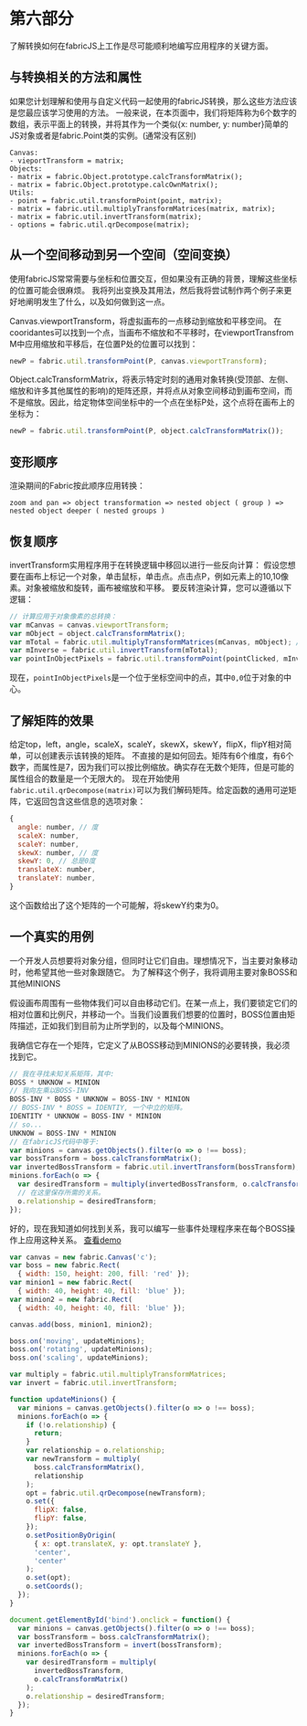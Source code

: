# 第六部分

了解转换如何在fabricJS上工作是尽可能顺利地编写应用程序的关键方面。

## 与转换相关的方法和属性

如果您计划理解和使用与自定义代码一起使用的fabricJS转换，那么这些方法应该是您最应该学习使用的方法。
一般来说，在本页面中，我们将矩阵称为6个数字的数组，表示平面上的转换，并将其作为一个类似{x: number, y: number}简单的JS对象或者是fabric.Point类的实例。(通常没有区别)

```
Canvas:
- vieportTransform = matrix;
Objects:
- matrix = fabric.Object.prototype.calcTransformMatrix();
- matrix = fabric.Object.prototype.calcOwnMatrix();
Utils:
- point = fabric.util.transformPoint(point, matrix);
- matrix = fabric.util.multiplyTransformMatrices(matrix, matrix);
- matrix = fabric.util.invertTransform(matrix);
- options = fabric.util.qrDecompose(matrix);
```

## 从一个空间移动到另一个空间（空间变换）
使用fabricJS常常需要与坐标和位置交互，但如果没有正确的背景，理解这些坐标的位置可能会很麻烦。
我将列出变换及其用法，然后我将尝试制作两个例子来更好地阐明发生了什么，以及如何做到这一点。

Canvas.viewportTransform，将虚拟画布的一点移动到缩放和平移空间。
在cooridantes可以找到一个点，当画布不缩放和不平移时，在viewportTransfrom M中应用缩放和平移后，在位置P处的位置可以找到：

```js
newP = fabric.util.transformPoint(P, canvas.viewportTransform);
```

Object.calcTransformMatrix，将表示特定时刻的通用对象转换(受顶部、左侧、缩放和许多其他属性的影响)的矩阵还原，并将点从对象空间移动到画布空间，而不是缩放。因此，给定物体空间坐标中的一个点在坐标P处，这个点将在画布上的坐标为：

```js
newP = fabric.util.transformPoint(P, object.calcTransformMatrix());
```

## 变形顺序
渲染期间的Fabric按此顺序应用转换：

```
zoom and pan => object transformation => nested object ( group ) => nested object deeper ( nested groups )
```

## 恢复顺序
invertTransform实用程序用于在转换逻辑中移回以进行一些反向计算：
假设您想要在画布上标记一个对象，单击鼠标，单击点。点击点P，例如元素上的10,10像素。对象被缩放和旋转，画布被缩放和平移。
要反转渲染计算，您可以遵循以下逻辑：

```js
// 计算应用于对象像素的总转换：
var mCanvas = canvas.viewportTransform;
var mObject = object.calcTransformMatrix();
var mTotal = fabric.util.multiplyTransformMatrices(mCanvas, mObject); // 反转顺序会产生错误的结果
var mInverse = fabric.util.invertTransform(mTotal);
var pointInObjectPixels = fabric.util.transformPoint(pointClicked, mInverse);
```

现在，```pointInObjectPixels```是一个位于坐标空间中的点，其中```0,0```位于对象的中心。

## 了解矩阵的效果

给定top，left，angle，scaleX，scaleY，skewX，skewY，flipX，flipY相对简单，可以创建表示该转换的矩阵。 不直接的是如何回去。矩阵有6个维度，有6个数字，而属性是7，因为我们可以按比例缩放。确实存在无数个矩阵，但是可能的属性组合的数量是一个无限大的。
现在开始使用```fabric.util.qrDecompose(matrix)```可以为我们解码矩阵。给定函数的通用可逆矩阵，它返回包含这些信息的选项对象：

```js
{
  angle: number, // 度
  scaleX: number,
  scaleY: number,
  skewX: number, // 度
  skewY: 0, // 总是0度
  translateX: number,
  translateY: number,
}
```

这个函数给出了这个矩阵的一个可能解，将skewY约束为0。

## 一个真实的用例

一个开发人员想要将对象分组，但同时让它们自由。理想情况下，当主要对象移动时，他希望其他一些对象跟随它。
为了解释这个例子，我将调用主要对象BOSS和其他MINIONS

假设画布周围有一些物体我们可以自由移动它们。在某一点上，我们要锁定它们的相对位置和比例尺，并移动一个。当我们设置我们想要的位置时，BOSS位置由矩阵描述，正如我们到目前为止所学到的，以及每个MINIONS。

我确信它存在一个矩阵，它定义了从BOSS移动到MINIONS的必要转换，我必须找到它。

```js
// 我在寻找未知关系矩阵，其中:
BOSS * UNKNOW = MINION
// 我向左乘以BOSS-INV
BOSS-INV * BOSS * UNKNOW = BOSS-INV * MINION
// BOSS-INV * BOSS = IDENTIY, 一个中立的矩阵。
IDENTITY * UNKNOW = BOSS-INV * MINION
// so...
UNKNOW = BOSS-INV * MINION
// 在fabricJS代码中等于:
var minions = canvas.getObjects().filter(o => o !== boss);
var bossTransform = boss.calcTransformMatrix();
var invertedBossTransform = fabric.util.invertTransform(bossTransform);
minions.forEach(o => {
  var desiredTransform = multiply(invertedBossTransform, o.calcTransformMatrix());
  // 在这里保存所需的关系。
  o.relationship = desiredTransform;
});
```

好的，现在我知道如何找到关系，我可以编写一些事件处理程序来在每个BOSS操作上应用这种关系。
[查看demo](http://fabricjs.com/using-transformations#bind)

```js
var canvas = new fabric.Canvas('c');
var boss = new fabric.Rect(
  { width: 150, height: 200, fill: 'red' });
var minion1 = new fabric.Rect(
  { width: 40, height: 40, fill: 'blue' });
var minion2 = new fabric.Rect(
  { width: 40, height: 40, fill: 'blue' });

canvas.add(boss, minion1, minion2);

boss.on('moving', updateMinions);
boss.on('rotating', updateMinions);
boss.on('scaling', updateMinions);

var multiply = fabric.util.multiplyTransformMatrices;
var invert = fabric.util.invertTransform;

function updateMinions() {
  var minions = canvas.getObjects().filter(o => o !== boss);
  minions.forEach(o => {
    if (!o.relationship) {
      return;
    }
    var relationship = o.relationship;
    var newTransform = multiply(
      boss.calcTransformMatrix(),
      relationship
    );
    opt = fabric.util.qrDecompose(newTransform);
    o.set({
      flipX: false,
      flipY: false,
    });
    o.setPositionByOrigin(
      { x: opt.translateX, y: opt.translateY },
      'center',
      'center'
    );
    o.set(opt);
    o.setCoords();
  });
}

document.getElementById('bind').onclick = function() {
  var minions = canvas.getObjects().filter(o => o !== boss);
  var bossTransform = boss.calcTransformMatrix();
  var invertedBossTransform = invert(bossTransform);
  minions.forEach(o => {
    var desiredTransform = multiply(
      invertedBossTransform,
      o.calcTransformMatrix()
    );
    o.relationship = desiredTransform;
  });
}
    
```

